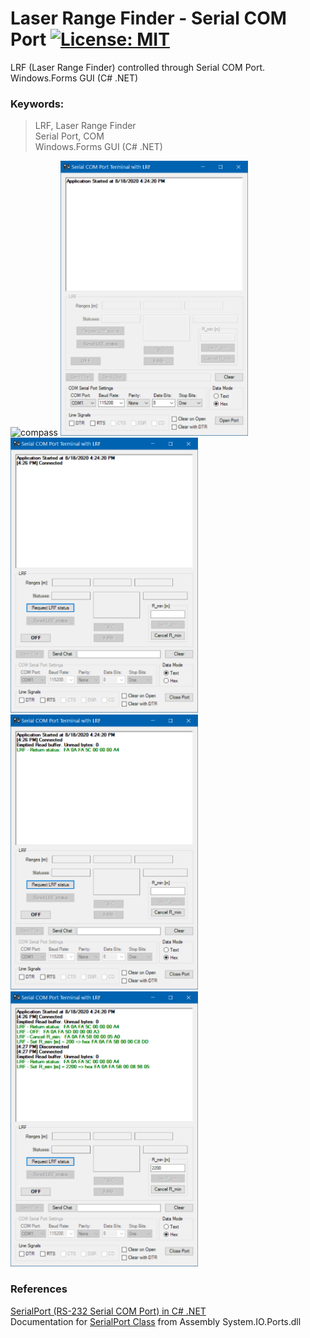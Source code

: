# Laser Range Finder - Serial COM Port  [![License: MIT](https://img.shields.io/badge/License-MIT-blue.svg)](https://github.com/etfovac/lrf-sp/blob/master/LICENSE)
 LRF (Laser Range Finder) controlled through Serial COM Port.  
 Windows.Forms GUI (C# .NET)

### Keywords:

> LRF,	Laser Range Finder  
> Serial Port, COM  
> Windows.Forms GUI (C# .NET) 

<img src="./graphics/SP.ico" alt="compass" width="64" height="64">  
<img src="./graphics/SP_COM_LRF_start.png" alt="SP_COM_LRF_start" width="300" height="440">  
<img src="./graphics/SP_COM_LRF_open.png" alt="SP_COM_LRF_open" width="300" height="440">  
<img src="./graphics/SP_COM_LRF_status.png" alt="SP_COM_LRF_status" width="300" height="440">  
<img src="./graphics/SP_COM_LRF_etc.png" alt="SP_COM_LRF_etc" width="300" height="440">  

### References
<a href="https://blogs.msmvps.com/coad/2005/03/23/serialport-rs-232-serial-com-port-in-c-net/">SerialPort (RS-232 Serial COM Port) in C# .NET</a>  
Documentation for <a href="https://docs.microsoft.com/en-us/dotnet/api/system.io.ports.serialport">SerialPort Class</a> from Assembly System.IO.Ports.dll 
